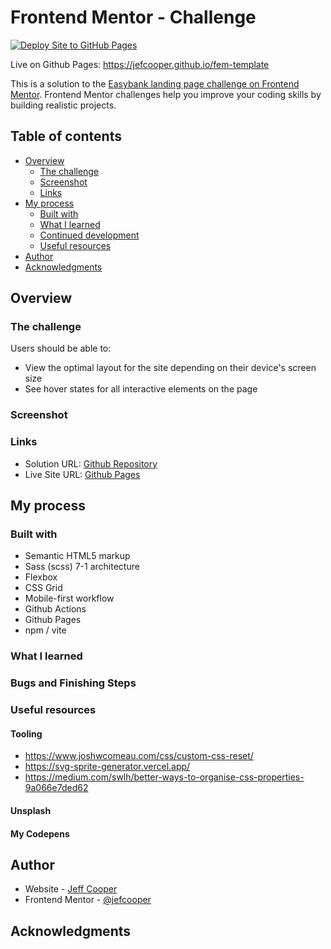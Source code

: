 # Frontend Mentor - Challenge

[![Deploy Site to GitHub Pages](https://github.com/jefcooper/fem-easybank/actions/workflows/static.yml/badge.svg)](https://github.com/jefcooper/fem-easybank/actions/workflows/static.yml)

Live on Github Pages: https://jefcooper.github.io/fem-template

This is a solution to the [Easybank landing page challenge on Frontend Mentor](https://www.frontendmentor.io/challenges/easybank-landing-page-WaUhkoDN). Frontend Mentor challenges help you improve your coding skills by building realistic projects.

## Table of contents

- [Overview](#overview)
  - [The challenge](#the-challenge)
  - [Screenshot](#screenshot)
  - [Links](#links)
- [My process](#my-process)
  - [Built with](#built-with)
  - [What I learned](#what-i-learned)
  - [Continued development](#continued-development)
  - [Useful resources](#useful-resources)
- [Author](#author)
- [Acknowledgments](#acknowledgments)

## Overview

### The challenge

Users should be able to:

- View the optimal layout for the site depending on their device's screen size
- See hover states for all interactive elements on the page

### Screenshot

### Links

- Solution URL: [Github Repository](https://github.com/jefcooper/fem-template)
- Live Site URL: [Github Pages](https://jefcooper.github.io/fem-template)

## My process

### Built with

- Semantic HTML5 markup
- Sass (scss) 7-1 architecture
- Flexbox
- CSS Grid
- Mobile-first workflow
- Github Actions
- Github Pages
- npm / vite

### What I learned

### Bugs and Finishing Steps

### Useful resources

#### Tooling

- https://www.joshwcomeau.com/css/custom-css-reset/
- https://svg-sprite-generator.vercel.app/
- https://medium.com/swlh/better-ways-to-organise-css-properties-9a066e7ded62

#### Unsplash

#### My Codepens

## Author

- Website - [Jeff Cooper](https://jefcooper.github.io)
- Frontend Mentor - [@jefcooper](https://www.frontendmentor.io/profile/jefcooper)

## Acknowledgments
